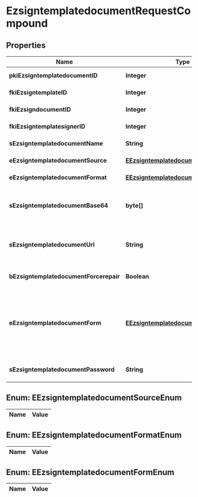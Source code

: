 

# EzsigntemplatedocumentRequestCompound

## Properties

Name | Type | Description | Notes
------------ | ------------- | ------------- | -------------
**pkiEzsigntemplatedocumentID** | **Integer** | The unique ID of the Ezsigntemplatedocument |  [optional]
**fkiEzsigntemplateID** | **Integer** | The unique ID of the Ezsigntemplate | 
**fkiEzsigndocumentID** | **Integer** | The unique ID of the Ezsigndocument |  [optional]
**fkiEzsigntemplatesignerID** | **Integer** | The unique ID of the Ezsigntemplatesigner |  [optional]
**sEzsigntemplatedocumentName** | **String** | The name of the Ezsigntemplatedocument. | 
**eEzsigntemplatedocumentSource** | [**EEzsigntemplatedocumentSourceEnum**](#EEzsigntemplatedocumentSourceEnum) | Indicates where to look for the document binary content. | 
**eEzsigntemplatedocumentFormat** | [**EEzsigntemplatedocumentFormatEnum**](#EEzsigntemplatedocumentFormatEnum) | Indicates the format of the template. |  [optional]
**sEzsigntemplatedocumentBase64** | **byte[]** | The Base64 encoded binary content of the document.  This field is Required when eEzsigntemplatedocumentSource &#x3D; Base64. |  [optional]
**sEzsigntemplatedocumentUrl** | **String** | The url where the document content resides.  This field is Required when eEzsigntemplatedocumentSource &#x3D; Url. |  [optional]
**bEzsigntemplatedocumentForcerepair** | **Boolean** | Try to repair the document or flatten it if it cannot be used for electronic signature. |  [optional]
**eEzsigntemplatedocumentForm** | [**EEzsigntemplatedocumentFormEnum**](#EEzsigntemplatedocumentFormEnum) | If the document contains an existing PDF form this property must be set.  **Keep** leaves the form as-is in the document.  **Convert** removes the form and convert all the existing fields to Ezsigntemplateformfieldgroups and assign them to the specified **fkiEzsigntemplatesignerID** |  [optional]
**sEzsigntemplatedocumentPassword** | **String** | If the source template is password protected, the password to open/modify it. |  [optional]


## Enum: EEzsigntemplatedocumentSourceEnum

Name | Value
---- | -----


## Enum: EEzsigntemplatedocumentFormatEnum

Name | Value
---- | -----


## Enum: EEzsigntemplatedocumentFormEnum

Name | Value
---- | -----




